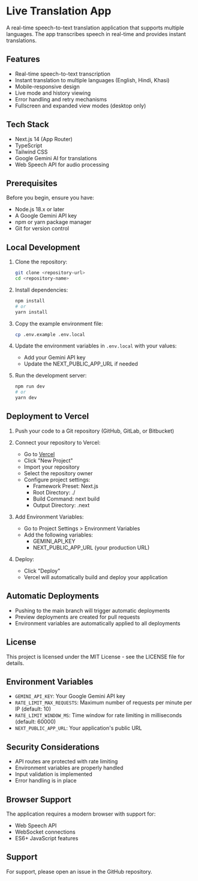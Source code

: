 # Live Translation App

A real-time speech-to-text translation application that supports multiple languages. The app transcribes speech in real-time and provides instant translations.

## Features

- Real-time speech-to-text transcription
- Instant translation to multiple languages (English, Hindi, Khasi)
- Mobile-responsive design
- Live mode and history viewing
- Error handling and retry mechanisms
- Fullscreen and expanded view modes (desktop only)

## Tech Stack

- Next.js 14 (App Router)
- TypeScript
- Tailwind CSS
- Google Gemini AI for translations
- Web Speech API for audio processing

## Prerequisites

Before you begin, ensure you have:

- Node.js 18.x or later
- A Google Gemini API key
- npm or yarn package manager
- Git for version control

## Local Development

1. Clone the repository:
   ```bash
   git clone <repository-url>
   cd <repository-name>
   ```

2. Install dependencies:
   ```bash
   npm install
   # or
   yarn install
   ```

3. Copy the example environment file:
   ```bash
   cp .env.example .env.local
   ```

4. Update the environment variables in `.env.local` with your values:
   - Add your Gemini API key
   - Update the NEXT_PUBLIC_APP_URL if needed

5. Run the development server:
   ```bash
   npm run dev
   # or
   yarn dev
   ```

## Deployment to Vercel

1. Push your code to a Git repository (GitHub, GitLab, or Bitbucket)

2. Connect your repository to Vercel:
   - Go to [Vercel](https://vercel.com)
   - Click "New Project"
   - Import your repository
   - Select the repository owner
   - Configure project settings:
     - Framework Preset: Next.js
     - Root Directory: ./
     - Build Command: next build
     - Output Directory: .next

3. Add Environment Variables:
   - Go to Project Settings > Environment Variables
   - Add the following variables:
     - GEMINI_API_KEY
     - NEXT_PUBLIC_APP_URL (your production URL)

4. Deploy:
   - Click "Deploy"
   - Vercel will automatically build and deploy your application

## Automatic Deployments

- Pushing to the main branch will trigger automatic deployments
- Preview deployments are created for pull requests
- Environment variables are automatically applied to all deployments

## License

This project is licensed under the MIT License - see the LICENSE file for details.

## Environment Variables

- `GEMINI_API_KEY`: Your Google Gemini API key
- `RATE_LIMIT_MAX_REQUESTS`: Maximum number of requests per minute per IP (default: 10)
- `RATE_LIMIT_WINDOW_MS`: Time window for rate limiting in milliseconds (default: 60000)
- `NEXT_PUBLIC_APP_URL`: Your application's public URL

## Security Considerations

- API routes are protected with rate limiting
- Environment variables are properly handled
- Input validation is implemented
- Error handling is in place

## Browser Support

The application requires a modern browser with support for:
- Web Speech API
- WebSocket connections
- ES6+ JavaScript features

## Support

For support, please open an issue in the GitHub repository.
